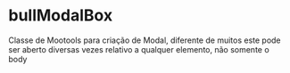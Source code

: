 bullModalBox
============

Classe de Mootools para criação de Modal, diferente de muitos este pode ser aberto diversas vezes relativo a qualquer elemento, não somente o body
